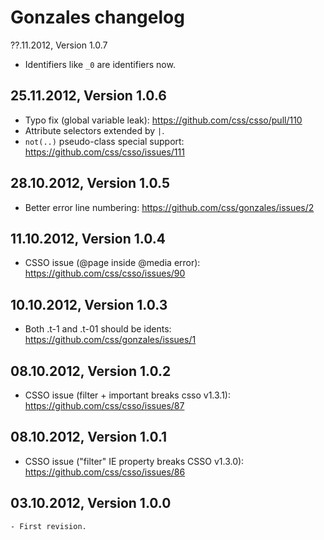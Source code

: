 Gonzales changelog
==================

??.11.2012, Version 1.0.7

- Identifiers like `_0` are identifiers now.

25.11.2012, Version 1.0.6 
-------------------------

- Typo fix (global variable leak): https://github.com/css/csso/pull/110
- Attribute selectors extended by `|`.
- `not(..)` pseudo-class special support: https://github.com/css/csso/issues/111

28.10.2012, Version 1.0.5 
-------------------------

- Better error line numbering: https://github.com/css/gonzales/issues/2

11.10.2012, Version 1.0.4 
-------------------------

- CSSO issue (@page inside @media error): https://github.com/css/csso/issues/90

10.10.2012, Version 1.0.3 
-------------------------

- Both .t-1 and .t-01 should be idents: https://github.com/css/gonzales/issues/1

08.10.2012, Version 1.0.2
-------------------------

- CSSO issue (filter + important breaks csso v1.3.1): https://github.com/css/csso/issues/87 

08.10.2012, Version 1.0.1
-------------------------

- CSSO issue ("filter" IE property breaks CSSO v1.3.0): https://github.com/css/csso/issues/86

03.10.2012, Version 1.0.0
-------------------------

    - First revision.
